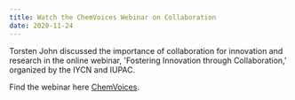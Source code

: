 ```yaml
---
title: Watch the ChemVoices Webinar on Collaboration
date: 2020-11-24
---
```


Torsten John discussed the importance of collaboration for innovation and research in the online webinar, 'Fostering Innovation through Collaboration,' organized by the IYCN and IUPAC.

<!--more-->

Find the webinar here [ChemVoices](https://chemvoices.org/fostering-innovation-through-collaboration/).